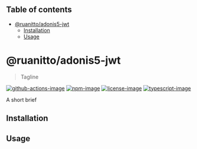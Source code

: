 <!-- START doctoc generated TOC please keep comment here to allow auto update -->
<!-- DON'T EDIT THIS SECTION, INSTEAD RE-RUN doctoc TO UPDATE -->
## Table of contents

- [@ruanitto/adonis5-jwt](#ruanittoadonis5-jwt)
  - [Installation](#installation)
  - [Usage](#usage)

<!-- END doctoc generated TOC please keep comment here to allow auto update -->

# @ruanitto/adonis5-jwt
> Tagline

[![github-actions-image]][github-actions-url] [![npm-image]][npm-url] [![license-image]][license-url] [![typescript-image]][typescript-url]

A short brief

## Installation

## Usage

[github-actions-image]: https://github.com/adonis5-jwt/actions/workflows/test.yml
[github-actions-url]: https://img.shields.io/github/workflow/status/adonis5-jwt/test?style=for-the-badge "github-actions"

[npm-image]: https://img.shields.io/npm/v/@ruanitto/adonis5-jwt.svg?style=for-the-badge&logo=npm
[npm-url]: https://npmjs.org/package/@ruanitto/adonis5-jwt "npm"

[license-image]: https://img.shields.io/npm/l/@ruanitto/adonis5-jwt?color=blueviolet&style=for-the-badge
[license-url]: LICENSE.md "license"

[typescript-image]: https://img.shields.io/badge/Typescript-294E80.svg?style=for-the-badge&logo=typescript
[typescript-url]:  "typescript"
